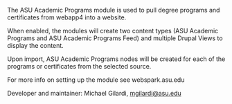 The ASU Academic Programs module is used to pull degree programs and certificates from webapp4 into a website.

When enabled, the modules will create two content types (ASU Academic Programs and ASU Academic Programs Feed) and multiple Drupal Views to display the content.

Upon import, ASU Academic Programs nodes will be created for each of the programs or certificates from the selected source.

For more info on setting up the module see webspark.asu.edu



Developer and maintainer: Michael Gilardi, mgilardi@asu.edu

